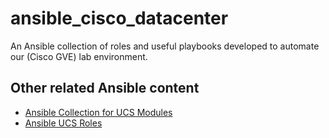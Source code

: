 # ansible_cisco_datacenter

An Ansible collection of roles and useful playbooks developed to automate
our (Cisco GVE) lab environment.

## Other related Ansible content

- [Ansible Collection for UCS Modules](https://github.com/CiscoDevNet/ansible-ucs)
- [Ansible UCS Roles](https://github.com/CiscoUcs/ansible-role-ucs)
